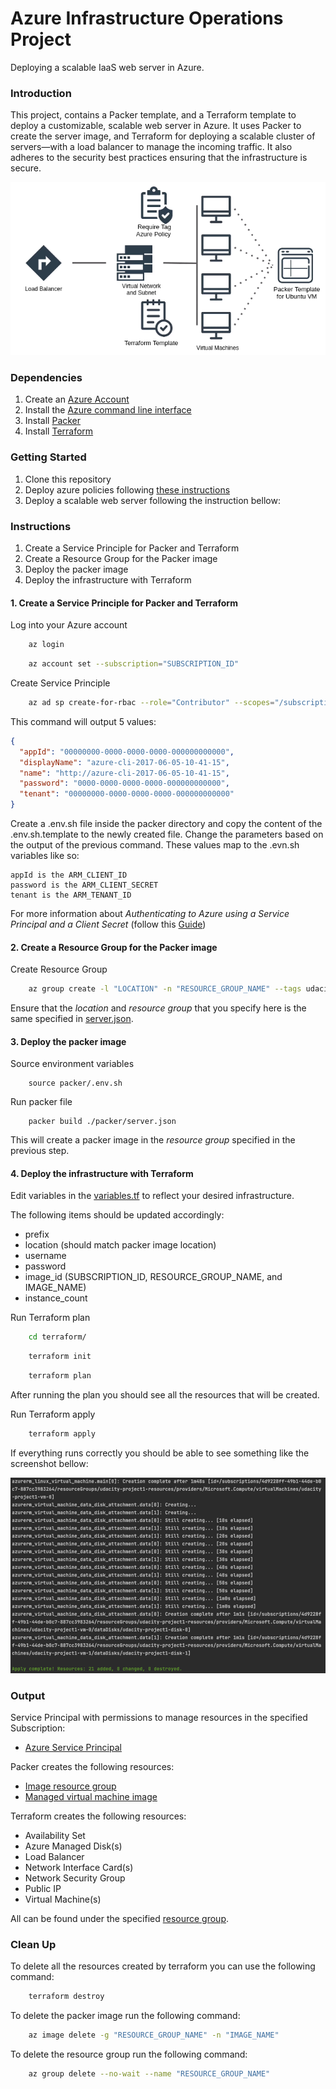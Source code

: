 # Azure Infrastructure Operations Project
Deploying a scalable IaaS web server in Azure.

### Introduction
This project, contains a Packer template, and a Terraform template to deploy a customizable, scalable web server in Azure.
It uses Packer to create the server image, and Terraform for deploying a scalable cluster of servers—with a load balancer
to manage the incoming traffic. It also adheres to the security best practices ensuring that the infrastructure is secure.

![pycharm1](project_architecture.png)

### Dependencies
1. Create an [Azure Account](https://portal.azure.com) 
2. Install the [Azure command line interface](https://docs.microsoft.com/en-us/cli/azure/install-azure-cli?view=azure-cli-latest)
3. Install [Packer](https://www.packer.io/downloads)
4. Install [Terraform](https://www.terraform.io/downloads.html)

### Getting Started

1. Clone this repository
2. Deploy azure policies following [these instructions](azure-policies/README.md)
3. Deploy a scalable web server following the instruction bellow:

### Instructions
1. Create a Service Principle for Packer and Terraform
2. Create a Resource Group for the Packer image
3. Deploy the packer image
4. Deploy the infrastructure with Terraform

#### 1. Create a Service Principle for Packer and Terraform
Log into your Azure account
``` bash
    az login 
```

``` bash 
    az account set --subscription="SUBSCRIPTION_ID"
```
Create Service Principle
``` bash
    az ad sp create-for-rbac --role="Contributor" --scopes="/subscriptions/SUBSCRIPTION_ID"
```

This command will output 5 values:
``` json
{
  "appId": "00000000-0000-0000-0000-000000000000",
  "displayName": "azure-cli-2017-06-05-10-41-15",
  "name": "http://azure-cli-2017-06-05-10-41-15",
  "password": "0000-0000-0000-0000-000000000000",
  "tenant": "00000000-0000-0000-0000-000000000000"
}
``` 
Create a .env.sh file inside the packer directory and copy the content of the .env.sh.template to the newly created file.
Change the parameters based on the output of the previous command. These values map to the .evn.sh variables like so:

    appId is the ARM_CLIENT_ID
    password is the ARM_CLIENT_SECRET
    tenant is the ARM_TENANT_ID

For more information about *Authenticating to Azure using a Service Principal and a Client Secret*
(follow this [Guide](https://www.terraform.io/docs/providers/azurerm/guides/service_principal_client_secret.html))

#### 2. Create a Resource Group for the Packer image
Create Resource Group
``` bash
    az group create -l "LOCATION" -n "RESOURCE_GROUP_NAME" --tags udacity=udacity-project1
```
Ensure that the *location* and *resource group* that you specify here is the same specified in [server.json](packer/server.json).

#### 3. Deploy the packer image
Source environment variables 
```
    source packer/.env.sh
```
Run packer file
```
    packer build ./packer/server.json
```
This will create a packer image in the *resource group* specified in the previous step.

#### 4. Deploy the infrastructure with Terraform
Edit variables in the [variables.tf](terraform/variables.tf) to reflect your desired infrastructure.

The following items should be updated accordingly:

- prefix
- location (should match packer image location)
- username
- password
- image_id (SUBSCRIPTION_ID, RESOURCE_GROUP_NAME, and IMAGE_NAME)
- instance_count

Run Terraform plan 
``` bash
    cd terraform/
```
``` bash
    terraform init
```
``` bash
    terraform plan
```
After running the plan you should see all the resources that will be created.

Run Terraform apply
``` bash
    terraform apply
```

If everything runs correctly you should be able to see something like the screenshot bellow:

![pycharm3](terraform-apply-output.png)

### Output
Service Principal with permissions to manage resources in the specified Subscription:

- [Azure Service Principal](https://portal.azure.com/#blade/Microsoft_AAD_IAM/ActiveDirectoryMenuBlade/RegisteredApps)

Packer creates the following resources:

- [Image resource group](https://portal.azure.com/#blade/HubsExtension/BrowseResourceGroups)
- [Managed virtual machine image](https://portal.azure.com/#blade/HubsExtension/BrowseResource/resourceType/Microsoft.Compute%2Fimages)

Terraform creates the following resources:

- Availability Set
- Azure Managed Disk(s)
- Load Balancer
- Network Interface Card(s)
- Network Security Group
- Public IP
- Virtual Machine(s)

All can be found under the specified [resource group](https://portal.azure.com/#blade/HubsExtension/BrowseResourceGroups).


### Clean Up
To delete all the resources created by terraform you can use the following command:
``` bash
    terraform destroy
```
To delete the packer image run the following command:
``` bash
    az image delete -g "RESOURCE_GROUP_NAME" -n "IMAGE_NAME"
```
To delete the resource group run the following command:
``` bash
    az group delete --no-wait --name "RESOURCE_GROUP_NAME"
```
